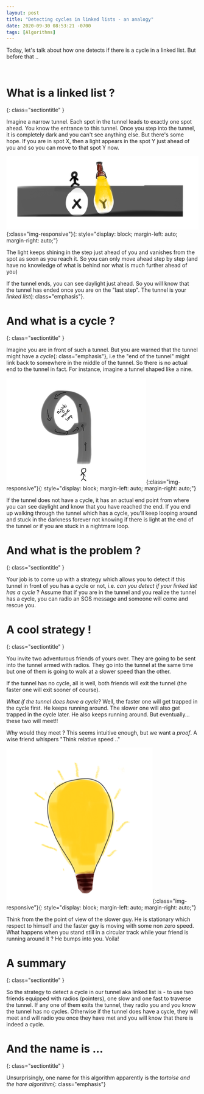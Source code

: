 ```yaml
---
layout: post
title: "Detecting cycles in linked lists - an analogy"
date: 2020-09-30 08:53:21 -0700
tags: [Algorithms]
---
```



Today, let's talk about how one detects if there is a cycle in a linked list. But before that ..

&nbsp;


# What is a linked list ?
{: class="sectiontitle" }


Imagine a narrow tunnel. Each spot in the tunnel leads to exactly one spot ahead. You know the entrance to this tunnel.  Once you step into the tunnel, it is completely dark and you can't see anything else. But there's some hope. If you are in spot X, then a light appears in the spot Y just ahead of you and so you can move to that spot Y now.


![action on coordinate axes](/assets/step_ahead.png){:class="img-responsive"}{: style="display: block; margin-left: auto; margin-right: auto;"} 



The light keeps shining in the step just ahead of you and vanishes from the spot as soon as you reach it. So you can only move ahead step by step (and have no knowledge of what is behind nor what is much further ahead of you)

If the tunnel ends, you can see daylight just ahead. So you will know that the tunnel has ended once you are on the "last step". The tunnel is your *linked list*{: class="emphasis"}.



# And what is a cycle ?
{: class="sectiontitle" }

Imagine you are in front of such a tunnel. But you are warned that the tunnel might have a *cycle*{: class="emphasis"}, i.e the "end of the tunnel" might link back to somewhere in the middle of the tunnel. So there is no actual end to the tunnel in fact. For instance, imagine a tunnel shaped like a nine.


![action on coordinate axes](/assets/tunnel_with_cycle.png){:class="img-responsive"}{: style="display: block; margin-left: auto; margin-right: auto;"} 


If the tunnel does not have a cycle, it has an actual end point from where you can see daylight and know that you have reached the end. If you end up walking through the tunnel which has a cycle, you'll keep looping around and stuck in the darkness forever not knowing if there is light at the end of the tunnel or if you are stuck in a nightmare loop.


# And what is the problem ?
{: class="sectiontitle" }

Your job is to come up with a strategy which allows you to detect if this tunnel in front of you has a cycle or not, i.e. *can you detect if your linked list has a cycle* ? Assume that if you are in the tunnel and you realize the tunnel has a cycle, you can radio an SOS message and someone will come and rescue you.



# A cool strategy !
{: class="sectiontitle" }

You invite two adventurous friends of yours over. They are going to be sent into the tunnel armed with radios.  They go into the tunnel at the same time but one of them is going to walk at a slower speed than the other. 


If the tunnel has no cycle, all is well, both friends will exit the tunnel (the faster one will exit sooner of course). 



*What if the tunnel does have a cycle*? Well, the faster one will get trapped in the cycle first. He keeps running around. The slower one will also get trapped in the cycle later. He also keeps running around. But eventually... these two will meet!!



Why would they meet ? This seems intuitive enough, but we want a *proof*. A wise friend whispers "Think relative speed .." 



![action on coordinate axes](/assets/bulb.png){:class="img-responsive"}{: style="display: block; margin-left: auto; margin-right: auto;"} 



Think from the the point of view of the slower guy. He is stationary which respect to himself and the faster guy is moving with some non zero speed. What happens when you stand still in a circular track while your friend is running around it ? He bumps into you. Voila!


# A summary
{: class="sectiontitle" }


So the strategy to detect a cycle in our tunnel aka linked list is - to use two friends equipped with radios (pointers), one slow and one fast to traverse the tunnel. If any one of them  exits the tunnel, they radio you and you know the tunnel has no cycles.  Otherwise if the tunnel does have a cycle, they will meet and will radio you once they have met and you will know that there is indeed a cycle.



# And the name is ...
{: class="sectiontitle" }

Unsurprisingly, one name for this algorithm apparently is the *tortoise and the hare algorithm*{: class="emphasis"}

 
  


